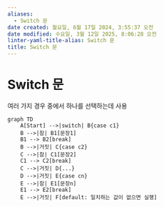 ```yaml
---
aliases:
  - Switch 문
date created: 월요일, 6월 17일 2024, 3:55:37 오전
date modified: 수요일, 3월 12일 2025, 8:06:28 오전
linter-yaml-title-alias: Switch 문
title: Switch 문
---
```


# Switch 문

여러 가지 경우 중에서 하나를 선택하는데 사용

```mermaid
graph TD
    A[Start] -->|switch| B{case c1}
    B -->|참| B1[문장1]
    B1 --> B2[break]
    B -->|거짓| C{case c2}
    C -->|참| C1[문장2]
    C1 --> C2[break]
    C -->|거짓| D{...}
    D -->|거짓| E{case cn}
    E -->|참| E1[문장n]
    E1 --> E2[break]
    E -->|거짓| F[default: 일치하는 값이 없으면 실행]

```
